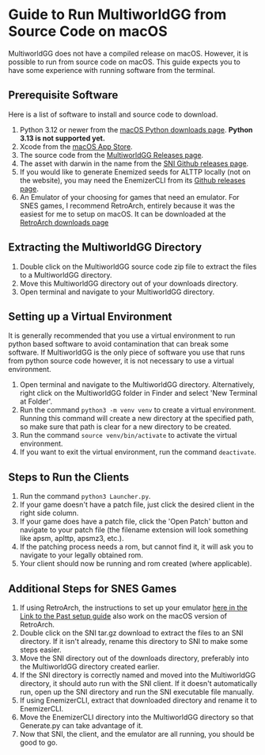 # Guide to Run MultiworldGG from Source Code on macOS
MultiworldGG does not have a compiled release on macOS. However, it is possible to run from source code on macOS. This guide expects you to have some experience with running software from the terminal.
## Prerequisite Software
Here is a list of software to install and source code to download.
1. Python 3.12 or newer from the [macOS Python downloads page](https://www.python.org/downloads/macos/).
   **Python 3.13 is not supported yet.**
2. Xcode from the [macOS App Store](https://apps.apple.com/us/app/xcode/id497799835).
3. The source code from the [MultiworldGG Releases page](https://github.com/MultiworldGG/MultiworldGG/releases).
4. The asset with darwin in the name from the [SNI Github releases page](https://github.com/alttpo/sni/releases).
5. If you would like to generate Enemized seeds for ALTTP locally (not on the website), you may need the EnemizerCLI from its [Github releases page](https://github.com/Ijwu/Enemizer/releases).
6. An Emulator of your choosing for games that need an emulator. For SNES games, I recommend RetroArch, entirely because it was the easiest for me to setup on macOS. It can be downloaded at the [RetroArch downloads page](https://www.retroarch.com/?page=platforms)
## Extracting the MultiworldGG Directory
1. Double click on the MultiworldGG source code zip file to extract the files to a MultiworldGG directory.
2. Move this MultiworldGG directory out of your downloads directory.
3. Open terminal and navigate to your MultiworldGG directory.
## Setting up a Virtual Environment
It is generally recommended that you use a virtual environment to run python based software to avoid contamination that can break some software. If MultiworldGG is the only piece of software you use that runs from python source code however, it is not necessary to use a virtual environment. 
1. Open terminal and navigate to the MultiworldGG directory. Alternatively, right click on the MultiworldGG folder in Finder and select 'New Terminal at Folder'.
2. Run the command `python3 -m venv venv` to create a virtual environment. Running this command will create a new directory at the specified path, so make sure that path is clear for a new directory to be created.
3. Run the command `source venv/bin/activate` to activate the virtual environment.
4. If you want to exit the virtual environment, run the command `deactivate`.
## Steps to Run the Clients 
1. Run the command `python3 Launcher.py`.
2. If your game doesn't have a patch file, just click the desired client in the right side column.
3. If your game does have a patch file, click the 'Open Patch' button and navigate to your patch file (the filename extension will look something like apsm, aplttp, apsmz3, etc.).
4. If the patching process needs a rom, but cannot find it, it will ask you to navigate to your legally obtained rom.
5. Your client should now be running and rom created (where applicable).
## Additional Steps for SNES Games
1. If using RetroArch, the instructions to set up your emulator [here in the Link to the Past setup guide](https://multiworld.gg/tutorial/A%20Link%20to%20the%20Past/multiworld/en) also work on the macOS version of RetroArch.
2. Double click on the SNI tar.gz download to extract the files to an SNI directory. If it isn't already, rename this directory to SNI to make some steps easier.
3. Move the SNI directory out of the downloads directory, preferably into the MultiworldGG directory created earlier.
4. If the SNI directory is correctly named and moved into the MultiworldGG directory, it should auto run with the SNI client. If it doesn't automatically run, open up the SNI directory and run the SNI executable file manually.
5. If using EnemizerCLI, extract that downloaded directory and rename it to EnemizerCLI.
6. Move the EnemizerCLI directory into the MultiworldGG directory so that Generate.py can take advantage of it. 
7. Now that SNI, the client, and the emulator are all running, you should be good to go.
